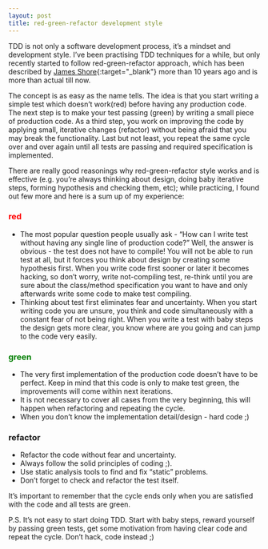 ```yaml
---
layout: post
title: red-green-refactor development style
---
```


TDD is not only a software development process, it’s a mindset and development style. I’ve been practising TDD techniques for a while, but only recently started to follow red-green-refactor approach, which has been described by [James Shore](http://www.jamesshore.com/Blog/Red-Green-Refactor.html){:target="_blank"} more than 10 years ago and is more than actual till now.

The concept is as easy as the name tells. The idea is that you start writing a simple test which doesn’t work(red) before having any production code. The next step is to make your test passing (green) by writing a small piece of production code. As a third step, you work on improving the code by applying small, iterative changes (refactor) without being afraid that you may break the functionality. Last but not least, you repeat the same cycle over and over again until all tests are passing and required specification is implemented.

There are really good reasonings why red-green-refactor style works and is effective (e.g. you’re always thinking about design, doing baby iterative steps, forming hypothesis and checking them, etc); while practicing, I found out few more and here is a sum up of my experience:

### <span style="color:red;">red</span>
- The most popular question people usually ask - “How can I write test without having any single line of production code?” Well, the answer is obvious - the test does not have to compile! You will not be able to run test at all, but it forces you think about design by creating some hypothesis first. When you write code first sooner or later it becomes hacking, so don’t worry, write not-compiling test, re-think until you are sure about the class/method specification you want to have and only afterwards write some code to make test compiling. 
- Thinking about test first eliminates fear and uncertainty. When you start writing code you are unsure, you think and code simultaneously with a constant fear of not being right. When you write a test with baby steps the design gets more clear, you know where are you going and can jump to the code very easily.

### <span style="color:green;">green</span>
- The very first implementation of the production code doesn’t have to be perfect. Keep in mind that this code is only to make test green, the improvements will come within next iterations.
- It is not necessary to cover all cases from the very beginning, this will happen when refactoring and repeating the cycle.
- When you don’t know the implementation detail/design - hard code ;)

### refactor
- Refactor the code without fear and uncertainty.
- Always follow the solid principles of coding ;).
- Use static analysis tools to find and fix “static” problems.
- Don’t forget to check and refactor the test itself.

It’s important to remember that the cycle ends only when you are satisfied with the code and all tests are green.

P.S. It’s not easy to start doing TDD. Start with baby steps, reward yourself by passing green tests, get some motivation from having clear code and repeat the cycle. Don’t hack, code instead ;)



